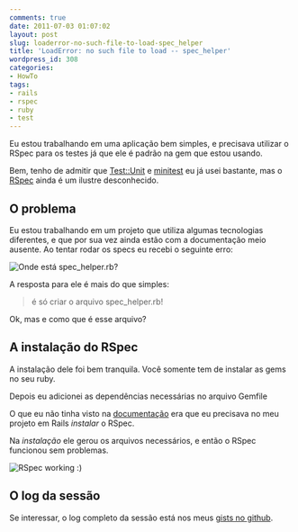 ```yaml
---
comments: true
date: 2011-07-03 01:07:02
layout: post
slug: loaderror-no-such-file-to-load-spec_helper
title: 'LoadError: no such file to load -- spec_helper'
wordpress_id: 308
categories:
- HowTo
tags:
- rails
- rspec
- ruby
- test
---
```


Eu estou trabalhando em uma aplicação bem simples, e precisava utilizar o RSpec para os testes já que ele é padrão na gem que estou usando.




Bem, tenho de admitir que [Test::Unit](http://en.wikibooks.org/wiki/Ruby_Programming/Unit_testing) e [minitest](http://www.bootspring.com/2010/09/22/minitest-rubys-test-framework/) eu já usei bastante, mas o [RSpec](http://rspec.info/) ainda é um ilustre desconhecido.




## O problema




Eu estou trabalhando em um projeto que utiliza algumas tecnologias diferentes, e que por sua vez ainda estão com a documentação meio ausente. Ao tentar rodar os specs eu recebi o seguinte erro:




![Onde está spec_helper.rb?](http://adilsoncarvalho.com.br/blog/wp-content/uploads/2011/07/rspec-error.png)




A resposta para ele é mais do que simples:




> 

> 
> é só criar o arquivo spec_helper.rb!
> 
> 





Ok, mas e como que é esse arquivo?




## A instalação do RSpec




A instalação dele foi bem tranquila. Você somente tem de instalar as gems no seu ruby.











Depois eu adicionei as dependências necessárias no arquivo Gemfile











O que eu não tinha visto na [documentação](https://github.com/rspec/rspec-rails) era que eu precisava no meu projeto em Rails _instalar_ o RSpec.











Na _instalação_ ele gerou os arquivos necessários, e então o RSpec funcionou sem problemas.




![RSpec working :)](http://adilsoncarvalho.com.br/blog/wp-content/uploads/2011/07/rspec-working-perfectly.png)




## O log da sessão




Se interessar, o log completo da sessão está nos meus [gists no github](https://gist.github.com/1061938).




 
